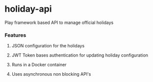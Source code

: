 # holiday-api

Play framework based API to manage official holidays

### Features

1. JSON configuration for the holidays

2. JWT Token bases authentication for updating holiday configuration

3. Runs in a Docker container

4. Uses asynchronous non blocking API's
